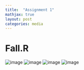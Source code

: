```yaml
---
title:  "Assignment 1"
mathjax: true
layout: post
categories: media
---
```


# Fall.R
![image](https://github.com/yichao2022/yichao202310.github.io/assets/113857588/b3c5fe03-d934-46e9-9b58-7693c11cf4da)
![image](https://github.com/yichao2022/yichao202310.github.io/assets/113857588/eeea2c19-35c7-44bd-9297-7f46eb51aa6e)
![image](https://github.com/yichao2022/yichao202310.github.io/assets/113857588/41ea21d0-5e87-4f9f-aa2b-332ee5b686d4)
![image](https://github.com/yichao2022/yichao202310.github.io/assets/113857588/56546c04-bdcd-4302-a752-67aee29f8b65)




